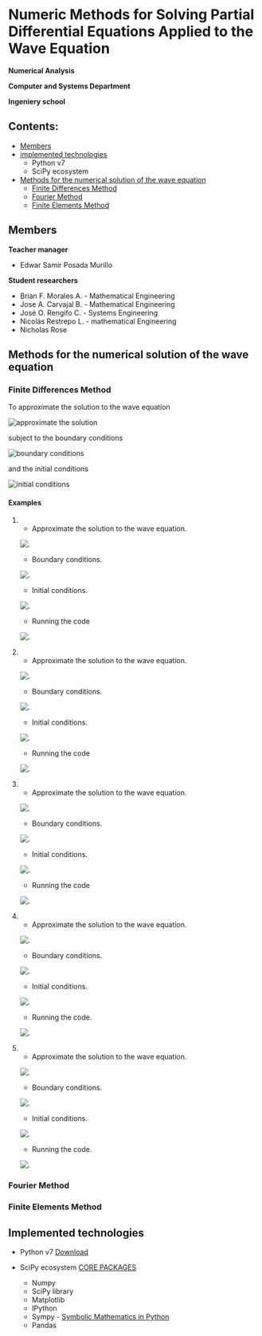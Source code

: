 # Numeric Methods for Solving Partial Differential Equations Applied to the Wave Equation

**Numerical Analysis**

**Computer and Systems Department**

**Ingeniery school**

## Contents:

- [Members](#Members)
- [implemented technologies](#Implemented-technologies)
	- Python v7
	- SciPy ecosystem
- [Methods for the numerical solution of the wave equation](#Methods-for-the-numerical-solution-of-the-wave-equation)
	- [Finite Differences Method](#Finite-Differences-Method)
	- [Fourier Method](#Fourier-Method)
	- [Finite Elements Method](#Finite-Elements-Method)

## Members

**Teacher manager**
- Edwar Samir Posada Murillo

**Student researchers**
- Brian F. Morales A. - Mathematical Engineering
- Jose A. Carvajal B. - Mathematical Engineering
- José O. Rengifo C. - Systems Engineering
- Nicolás Restrepo L. - mathematical Engineering
- Nicholas Rose

## Methods for the numerical solution of the wave equation

### Finite Differences Method

To approximate the solution to the wave equation

![approximate the solution](images/EqAproxFiniteDifference.png)

subject to the boundary conditions

![boundary conditions](images/EqConditionsFiniteDifference.png)

and the initial conditions

![initial conditions](images/EqInitConditionsFiniteDifference.png)

#### Examples 

1. 
	- Approximate the solution to the wave equation.
	
	![.](images/ExFD1a.png)
	- Boundary conditions.
	
	![.](images/ExFD1b.png)

	- Initial conditions.
	
	![.](images/ExFD1c.png)

	-	Running the code
	
	![.](images/ExFD1d.png)



2. 
	- Approximate the solution to the wave equation.
	
	![.](images/ExFD2a.png)

	-  Boundary conditions.
	
	![.](images/ExFD2b.png)
	
	- Initial conditions.
	
	![.](images/ExFD2c.png)

	- Running the code
	
	![.](images/ExFD2d.png)


3. 
	- Approximate the solution to the wave equation.
	
	![.](images/ExFD3a.png)

	-  Boundary conditions.
	
	![.](images/ExFD3b.png)
	
	- Initial conditions.
	
	![.](images/ExFD3c.png)
	
	- Running the code
	
	![.](images/ExFD3d.png)
4. 
	- Approximate the solution to the wave equation.
	
	![.](images/ExFD4a.gif)
	
	- Boundary conditions.
	
	![.](images/ExFD4b.gif)
	
	- Initial conditions.
	
	![.](images/ExFD4c.gif)
	
	- Running the code.
	
	![.](images/ExFD4d.png)

5.  
	- Approximate the solution to the wave equation.
	
	![.](images/ExFD5a.gif)

	- Boundary conditions.
	
	![.](images/ExFD5b.gif)
	
	- Initial conditions.
	
	![.](images/ExFD5c.gif)
	
	- Running the code.
	
	![.](images/ExFD5d.png)



### Fourier Method

### Finite Elements Method 

## Implemented technologies

- Python v7 [Download]( https://www.python.org/downloads/release/python-370/ "Python v7")

- SciPy ecosystem [CORE PACKAGES]( https://scipy.org/install.html "SciPy") 
  - Numpy
  - SciPy library
  - Matplotlib
  - IPython
  - Sympy - [Symbolic Mathematics in Python]( https://www.scipy-lectures.org/advanced/sympy.html "Chapters")
  - Pandas

<!--stackedit_data:
eyJoaXN0b3J5IjpbLTg4NTIxNzk4OCwtMTQzODkyMTk3NCw5ND
Y5NDY0MDUsLTEyOTM0NjQ2MzYsMTE4Mzk1MTYzNiw3MTY1ODA3
NzUsOTc3MjE4MDU0LC0xMDUxMDg0NjIyLC0yNjc2OTA5MDgsLT
gwMDY0NzA0NiwtMjAyNjA5NTc2NywtMTAwNzQ3ODA0MCwtNjM2
ODgyMTYxLDI3MDU1MDA3NSwtMTM0ODg2Mzk0MywtMTY0MzIwOD
AxMiw4NjgyMTczNzAsLTg3NzUzMDk5Nl19
-->